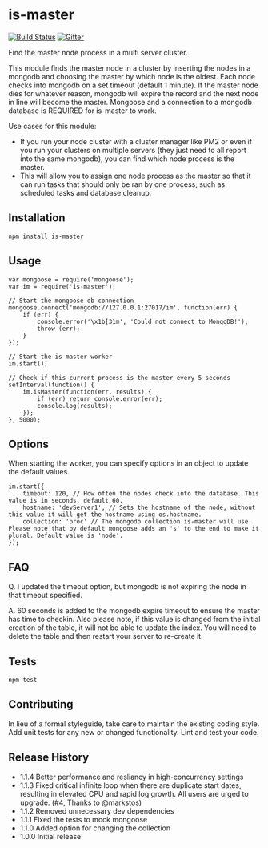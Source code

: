 is-master
=========

[![Build Status](https://travis-ci.org/mattpker/node-is-master.svg)](https://travis-ci.org/mattpker/node-is-master) [![Gitter](https://badges.gitter.im/Join%20Chat.svg)](https://gitter.im/mattpker/node-is-master?utm_source=badge&utm_medium=badge&utm_campaign=pr-badge)

Find the master node process in a multi server cluster.

This module finds the master node in a cluster by inserting the nodes in a mongodb and choosing the master by which node is the oldest. Each node checks into mongodb on a set timeout (default 1 minute). If the master node dies for whatever reason, mongodb will expire the record and the next node in line will become the master. Mongoose and a connection to a mongodb database is REQUIRED for is-master to work.

Use cases for this module:
* If you run your node cluster with a cluster manager like PM2 or even if you run your clusters on multiple servers (they just need to all report into the same mongodb), you can find which node process is the master.
* This will allow you to assign one node process as the master so that it can run tasks that should only be ran by one process, such as scheduled tasks and database cleanup.

## Installation

    npm install is-master

## Usage

    var mongoose = require('mongoose');
    var im = require('is-master');

    // Start the mongoose db connection
    mongoose.connect('mongodb://127.0.0.1:27017/im', function(err) {
        if (err) {
            console.error('\x1b[31m', 'Could not connect to MongoDB!');
            throw (err);
        }
    });

    // Start the is-master worker
    im.start();

    // Check if this current process is the master every 5 seconds
    setInterval(function() {
        im.isMaster(function(err, results) {
            if (err) return console.error(err);
            console.log(results);
        });
    }, 5000);

## Options

When starting the worker, you can specify options in an object to update the default values.

    im.start({
        timeout: 120, // How often the nodes check into the database. This value is in seconds, default 60.
        hostname: 'devServer1', // Sets the hostname of the node, without this value it will get the hostname using os.hostname.
        collection: 'proc' // The mongodb collection is-master will use. Please note that by default mongoose adds an 's' to the end to make it plural. Default value is 'node'.
    });

## FAQ

Q. I updated the timeout option, but mongodb is not expiring the node in that timeout specified.

A. 60 seconds is added to the mongodb expire timeout to ensure the master has time to checkin. Also please note, if this value is changed from the initial creation of the table, it will not be able to update the index. You will need to delete the table and then restart your server to re-create it.

## Tests

    npm test

## Contributing

In lieu of a formal styleguide, take care to maintain the existing coding style.
Add unit tests for any new or changed functionality. Lint and test your code.

## Release History

* 1.1.4 Better performance and resliancy in high-concurrency settings
* 1.1.3 Fixed critical infinite loop when there are duplicate start dates, resulting in elevated CPU and rapid log growth. All users are urged to upgrade. ([#4](https://github.com/mattpker/node-is-master/issues/4), Thanks to @markstos)
* 1.1.2 Removed unnecessary dev dependencies
* 1.1.1 Fixed the tests to mock mongoose
* 1.1.0 Added option for changing the collection
* 1.0.0 Initial release

